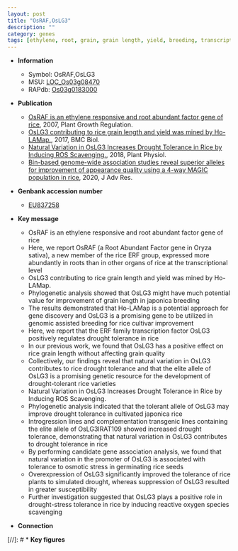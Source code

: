 ```yaml
---
layout: post
title: "OsRAF,OsLG3"
description: ""
category: genes
tags: [ethylene, root, grain, grain length, yield, breeding, transcription factor, development, drought, tolerance, drought tolerance, stress, quality, stress tolerance, reactive oxygen species, grain quality]
---
```


* **Information**  
    + Symbol: OsRAF,OsLG3  
    + MSU: [LOC_Os03g08470](http://rice.plantbiology.msu.edu/cgi-bin/ORF_infopage.cgi?orf=LOC_Os03g08470)  
    + RAPdb: [Os03g0183000](http://rapdb.dna.affrc.go.jp/viewer/gbrowse_details/irgsp1?name=Os03g0183000)  

* **Publication**  
    + [OsRAF is an ethylene responsive and root abundant factor gene of rice](http://www.ncbi.nlm.nih.gov/pubmed?term=OsRAF+is+an+ethylene+responsive+and+root+abundant+factor+gene+of+rice%5BTitle%5D), 2007, Plant Growth Regulation.
    + [OsLG3 contributing to rice grain length and yield was mined by Ho-LAMap.](http://www.ncbi.nlm.nih.gov/pubmed?term=OsLG3+contributing+to+rice+grain+length+and+yield+was+mined+by+Ho-LAMap.%5BTitle%5D), 2017, BMC Biol.
    + [Natural Variation in OsLG3 Increases Drought Tolerance in Rice by Inducing ROS Scavenging.](http://www.ncbi.nlm.nih.gov/pubmed?term=Natural+Variation+in+OsLG3+Increases+Drought+Tolerance+in+Rice+by+Inducing+ROS+Scavenging.%5BTitle%5D), 2018, Plant Physiol.
    + [Bin-based genome-wide association studies reveal superior alleles for improvement of appearance quality using a 4-way MAGIC population in rice](http://www.ncbi.nlm.nih.gov/pubmed?term=Bin-based+genome-wide+association+studies+reveal+superior+alleles+for+improvement+of+appearance+quality+using+a+4-way+MAGIC+population+in+rice%5BTitle%5D), 2020, J Adv Res.

* **Genbank accession number**  
    + [EU837258](http://www.ncbi.nlm.nih.gov/nuccore/EU837258)

* **Key message**  
    + OsRAF is an ethylene responsive and root abundant factor gene of rice
    + Here, we report OsRAF (a Root Abundant Factor gene in Oryza sativa), a new member of the rice ERF group, expressed more abundantly in roots than in other organs of rice at the transcriptional level
    + OsLG3 contributing to rice grain length and yield was mined by Ho-LAMap.
    + Phylogenetic analysis showed that OsLG3 might have much potential value for improvement of grain length in japonica breeding
    + The results demonstrated that Ho-LAMap is a potential approach for gene discovery and OsLG3 is a promising gene to be utilized in genomic assisted breeding for rice cultivar improvement
    + Here, we report that the ERF family transcription factor OsLG3 positively regulates drought tolerance in rice
    + In our previous work, we found that OsLG3 has a positive effect on rice grain length without affecting grain quality
    + Collectively, our findings reveal that natural variation in OsLG3 contributes to rice drought tolerance and that the elite allele of OsLG3 is a promising genetic resource for the development of drought-tolerant rice varieties
    + Natural Variation in OsLG3 Increases Drought Tolerance in Rice by Inducing ROS Scavenging.
    + Phylogenetic analysis indicated that the tolerant allele of OsLG3 may improve drought tolerance in cultivated japonica rice
    + Introgression lines and complementation transgenic lines containing the elite allele of OsLG3IRAT109 showed increased drought tolerance, demonstrating that natural variation in OsLG3 contributes to drought tolerance in rice
    + By performing candidate gene association analysis, we found that natural variation in the promoter of OsLG3 is associated with tolerance to osmotic stress in germinating rice seeds
    + Overexpression of OsLG3 significantly improved the tolerance of rice plants to simulated drought, whereas suppression of OsLG3 resulted in greater susceptibility
    + Further investigation suggested that OsLG3 plays a positive role in drought-stress tolerance in rice by inducing reactive oxygen species scavenging

* **Connection**  

[//]: # * **Key figures**  


